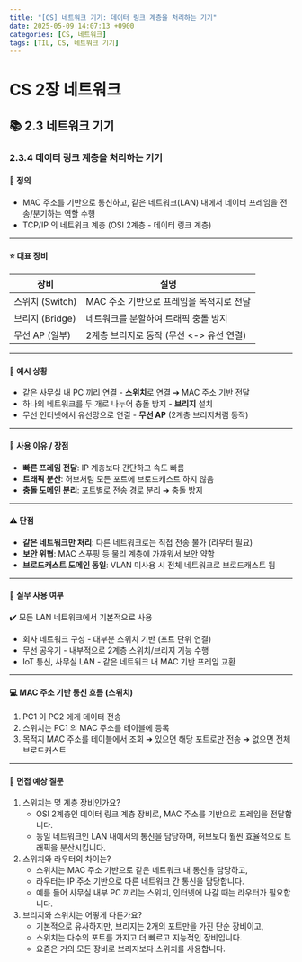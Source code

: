 ```yaml
---
title: "[CS] 네트워크 기기: 데이터 링크 계층을 처리하는 기기"
date: 2025-05-09 14:07:13 +0900
categories: [CS, 네트워크]
tags: [TIL, CS, 네트워크 기기]
---
```

# CS 2장 네트워크
## 📚 2.3 네트워크 기기

### 2.3.4 데이터 링크 계층을 처리하는 기기

#### 📘 정의
- MAC 주소를 기반으로 통신하고, 같은 네트워크(LAN) 내에서 데이터 프레임을 전송/분기하는 역할 수행
- TCP/IP 의 네트워크 계층 (OSI 2계층 - 데이터 링크 계층)

---

#### ⭐️ 대표 장비

| 장비           | 설명                         |
|--------------|----------------------------|
| 스위치 (Switch) | MAC 주소 기반으로 프레임을 목적지로 전달   |
| 브리지 (Bridge) | 네트워크를 분할하여 트래픽 충돌 방지       |
| 무선 AP (일부)   | 2계층 브리지로 동작 (무선 <-> 유선 연결) |



---

#### 📌 예시 상황
- 같은 사무실 내 PC 끼리 연결 - **스위치**로 연결 ➔ MAC 주소 기반 전달
- 하나의 네트워크를 두 개로 나누어 충돌 방지 - **브리지** 설치
- 무선 인터넷에서 유선망으로 연결 - **무선 AP** (2계층 브리지처럼 동작)

---

#### 🎯 사용 이유 / 장점
- **빠른 프레임 전달**: IP 계층보다 간단하고 속도 빠름
- **트래픽 분산**: 허브처럼 모든 포트에 브로드캐스트 하지 않음
- **충돌 도메인 분리**: 포트별로 전송 경로 분리 ➔ 충돌 방지

---

#### ⚠️ 단점
- **같은 네트워크만 처리**: 다른 네트워크로는 직접 전송 불가 (라우터 필요)
- **보안 위협**: MAC 스푸핑 등 물리 계층에 가까워서 보안 약함
- **브로드캐스트 도메인 동일**: VLAN 미사용 시 전체 네트워크로 브로드캐스트 됨

---

#### 🏢 실무 사용 여부
✔️ 모든 LAN 네트워크에서 기본적으로 사용

- 회사 네트워크 구성 - 대부분 스위치 기반 (포트 단위 연결)
- 무선 공유기 - 내부적으로 2계층 스위치/브리지 기능 수행
- IoT 통신, 사무실 LAN - 같은 네트워크 내 MAC 기반 프레임 교환

---

#### 💻 MAC 주소 기반 통신 흐름 (스위치)
1. PC1 이 PC2 에게 데이터 전송
2. 스위치는 PC1 의 MAC 주소를 테이블에 등록
3. 목적지 MAC 주소를 테이블에서 조회
   ➔ 있으면 해당 포트로만 전송
   ➔ 없으면 전체 브로드캐스트

---

#### 🎤 면접 예상 질문
1. 스위치는 몇 계층 장비인가요?
   - OSI 2계층인 데이터 링크 계층 장비로, MAC 주소를 기반으로 프레임을 전달합니다.
   - 동일 네트워크인 LAN 내에서의 통신을 담당하며, 허브보다 훨씬 효율적으로 트래픽을 분산시킵니다.
2. 스위치와 라우터의 차이는?
   - 스위치는 MAC 주소 기반으로 같은 네트워크 내 통신을 담당하고,
   - 라우터는 IP 주소 기반으로 다른 네트워크 간 통신을 담당합니다.
   - 예를 들어 사무실 내부 PC 끼리는 스위치, 인터넷에 나갈 때는 라우터가 필요합니다.
3. 브리지와 스위치는 어떻게 다른가요?
   - 기본적으로 유사하지만, 브리지는 2개의 포트만을 가진 단순 장비이고,
   - 스위치는 다수의 포트를 가지고 더 빠르고 지능적인 장비입니다.
   - 요즘은 거의 모든 장비로 브리지보다 스위치를 사용합니다.
